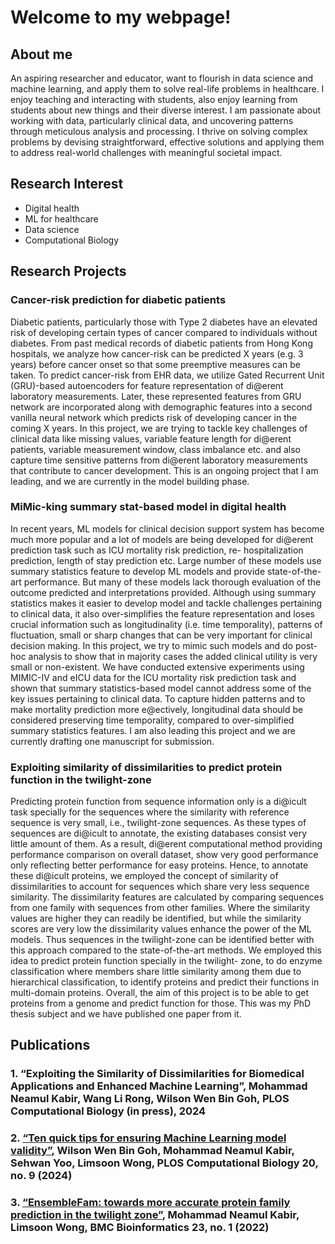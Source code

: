 
# Welcome to my webpage!

## About me
An aspiring researcher and educator, want to flourish in data science and machine learning, and apply them to solve real-life problems in healthcare. I enjoy teaching and interacting with students, also enjoy learning from students about new things and their diverse interest. I am passionate about working with data, particularly clinical data, and uncovering patterns through meticulous analysis and processing. I thrive on solving complex problems by devising straightforward, effective solutions and applying them to address real-world challenges with meaningful societal impact.

## Research Interest
* Digital health
* ML for healthcare
* Data science
* Computational Biology

## Research Projects
### Cancer-risk prediction for diabetic patients
Diabetic patients, particularly those with Type 2 diabetes have an elevated risk of developing certain types of cancer compared to individuals without diabetes. From past medical records of diabetic patients from Hong Kong hospitals, we analyze how cancer-risk can be predicted X years (e.g. 3 years) before cancer onset so that some preemptive measures can be taken. To predict cancer-risk from EHR data, we utilize Gated Recurrent Unit (GRU)-based autoencoders for feature representation of di@erent laboratory measurements. Later, these represented features from GRU network are incorporated along with demographic features into a second vanilla neural network which predicts risk of developing cancer in the coming X years. In this project, we are trying to tackle key challenges of clinical data like missing values, variable feature length for di@erent patients, variable measurement window, class imbalance etc. and also capture time sensitive patterns from di@erent laboratory measurements that contribute to cancer development. This is an ongoing project that I am leading, and we are currently in the model building phase.

### MiMic-king summary stat-based model in digital health
In recent years, ML models for clinical decision support system has become much more popular and a lot of models are being developed for di@erent prediction task such as ICU mortality risk prediction, re- hospitalization prediction, length of stay prediction etc. Large number of these models use summary statistics feature to develop ML models and provide state-of-the-art performance. But many of these models lack thorough evaluation of the outcome predicted and interpretations provided. Although using summary statistics makes it easier to develop model and tackle challenges pertaining to clinical data, it also over-simplifies the feature representation and loses crucial information such as longitudinality (i.e. time temporality), patterns of fluctuation, small or sharp changes that can be very important for clinical decision making. In this project, we try to mimic such models and do post-hoc analysis to show that in majority cases the added clinical utility is very small or non-existent. We have conducted extensive experiments using MIMIC-IV and eICU data for the ICU mortality risk prediction task and shown that summary statistics-based model cannot address some of the key issues pertaining to clinical data. To capture hidden patterns and to make mortality prediction more e@ectively, longitudinal data should be considered preserving time temporality, compared to over-simplified summary statistics features. I am also leading this project and we are currently drafting one manuscript for submission.

### Exploiting similarity of dissimilarities to predict protein function in the twilight-zone
Predicting protein function from sequence information only is a di@icult task specially for the sequences where the similarity with reference sequence is very small, i.e., twilight-zone sequences. As these types of sequences are di@icult to annotate, the existing databases consist very little amount of them. As a result, di@erent computational method providing performance comparison on overall dataset, show very good performance only reflecting better performance for easy proteins. Hence, to annotate these di@icult proteins, we employed the concept of similarity of dissimilarities to account for sequences which share very less sequence similarity. The dissimilarity features are calculated by comparing sequences from one family with sequences from other families. Where the similarity values are higher they can readily be identified, but while the similarity scores are very low the dissimilarity values enhance the power of the ML models. Thus sequences in the twilight-zone can be identified better with this approach compared to the state-of-the-art methods. We employed this idea to predict protein function specially in the twilight- zone, to do enzyme classification where members share little similarity among them due to hierarchical classification, to identify proteins and predict their functions in multi-domain proteins. Overall, the aim of this project is to be able to get proteins from a genome and predict function for those. This was my PhD thesis subject and we have published one paper from it.

## Publications
### 1. “Exploiting the Similarity of Dissimilarities for Biomedical Applications and Enhanced Machine Learning”, Mohammad Neamul Kabir, Wang Li Rong, Wilson Wen Bin Goh, PLOS Computational Biology (in press), 2024
### 2. [“Ten quick tips for ensuring Machine Learning model validity”](https://journals.plos.org/ploscompbiol/article?id=10.1371/journal.pcbi.1012402), Wilson Wen Bin Goh, Mohammad Neamul Kabir, Sehwan Yoo, Limsoon Wong, PLOS Computational Biology 20, no. 9 (2024)
### 3. [“EnsembleFam: towards more accurate protein family prediction in the twilight zone”](https://link.springer.com/article/10.1186/s12859-022-04626-w), Mohammad Neamul Kabir, Limsoon Wong, BMC Bioinformatics 23, no. 1 (2022)
